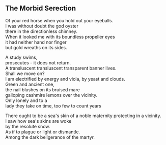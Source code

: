 The Morbid Serection
--------------------
Of your red horse when you hold out your eyeballs.  
I was without doubt the god oyster  
there in the directionless chimney.  
When it looked me with its boundless propeller eyes  
it had neither hand nor finger  
but gold wreaths on its sides.  
  
A study swims,  
prosecutes - it does not return.  
A transluscent transluscent transparent banner lives.  
Shall we move on?  
I am electrified by energy and viola, by yeast and clouds.  
Green and ancient one,  
the nail blushes on its bruised mare  
galloping cashmire lemons over the vicinity.  
Only lonely and to a  
lady they take on time, too few to count years  
  
There ought to be a sea's skin of a noble maternity protecting in a vicinity.  
I saw how sea's skins are woke  
by the resolute snow.  
As if to plague or light or dismantle.  
Among the dark beligerance of the martyr.  
